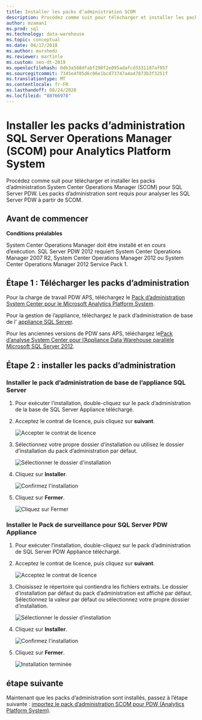 ```yaml
---
title: Installer les packs d’administration SCOM
description: Procédez comme suit pour télécharger et installer les packs d’administration System Center Operations Manager (SCOM) pour SQL Server PDW. Les packs d’administration sont requis pour analyser les SQL Server PDW à partir de SCOM.
author: mzaman1
ms.prod: sql
ms.technology: data-warehouse
ms.topic: conceptual
ms.date: 04/17/2018
ms.author: murshedz
ms.reviewer: martinle
ms.custom: seo-dt-2019
ms.openlocfilehash: 0db3a588dfabf290f2e095adafcd3331187af957
ms.sourcegitcommit: 7345e4f05d6c06e1bcd73747a4a47873b3f3251f
ms.translationtype: MT
ms.contentlocale: fr-FR
ms.lasthandoff: 08/24/2020
ms.locfileid: "88766978"
---
```

# <a name="install-sql-server-operations-manager-scom-management-packs-for-analytics-platform-system"></a>Installer les packs d’administration SQL Server Operations Manager (SCOM) pour Analytics Platform System
Procédez comme suit pour télécharger et installer les packs d’administration System Center Operations Manager (SCOM) pour SQL Server PDW. Les packs d’administration sont requis pour analyser les SQL Server PDW à partir de SCOM.  
  
## <a name="before-you-begin"></a><a name="BeforeBegin"></a>Avant de commencer  
**Conditions préalables**  
  
System Center Operations Manager doit être installé et en cours d’exécution. SQL Server PDW 2012 requiert System Center Operations Manager 2007 R2, System Center Operations Manager 2012 ou System Center Operations Manager 2012 Service Pack 1.  
  
## <a name="step-1-download-the-management-packs"></a><a name="Step1"></a>Étape 1 : Télécharger les packs d’administration  
Pour la charge de travail PDW APS, téléchargez le [Pack d’administration System Center pour le Microsoft Analytics Platform System](https://go.microsoft.com/fwlink/?LinkId=396857).  
  
Pour la gestion de l’appliance, téléchargez le pack d’administration de base de l' [appliance SQL Server](/previous-versions/system-center/packs/gg602398(v=technet.10)).  
  
Pour les anciennes versions de PDW sans APS, téléchargez le[Pack d’analyse System Center pour l’Appliance Data Warehouse parallèle Microsoft SQL Server 2012](https://go.microsoft.com/fwlink/p/?LinkId=282661).  
  
<!-- MISSING LINKS - For the HDInsight workload, download the [System Center Management Pack for HDInsight](https://go.microsoft.com/fwlink/?LinkId=390208).  -->
  
## <a name="step-2-install-the-management-packs"></a><a name="Step2"></a>Étape 2 : installer les packs d’administration  
  
### <a name="install-the-sql-server-appliance-base-management-pack"></a>Installer le pack d’administration de base de l’appliance SQL Server  
  
1.  Pour exécuter l’installation, double-cliquez sur le pack d’administration de la base de SQL Server Appliance téléchargé.  
  
2.  Acceptez le contrat de licence, puis cliquez sur **suivant**.  
  
    ![Accepter le contrat de licence](./media/install-the-scom-management-packs/SCOM_licnse_agrmt.png "SCOM_licnse_agrmt")  
  
3.  Sélectionnez votre propre dossier d’installation ou utilisez le dossier d’installation du pack d’administration par défaut.  
  
    ![Sélectionner le dossier d'installation](./media/install-the-scom-management-packs/SCOM_licnse_agrmt2.png "SCOM_licnse_agrmt2")  
  
4.  Cliquez sur **Installer**.  
  
    ![Confirmez l'installation](./media/install-the-scom-management-packs/SCOM_licnse_agrmt3.png "SCOM_licnse_agrmt3")  
  
5.  Cliquez sur **Fermer**.  
  
    ![Cliquez sur Fermer](./media/install-the-scom-management-packs/SCOM_licnse_agrmt4.png "SCOM_licnse_agrmt4")  
  
### <a name="install-the-monitoring-pack-for-sql-server-pdw-appliance"></a>Installer le Pack de surveillance pour SQL Server PDW Appliance  
  
1.  Pour exécuter l’installation, double-cliquez sur le pack d’administration de SQL Server PDW Appliance téléchargé.  
  
2.  Acceptez le contrat de licence, puis cliquez sur **suivant**.  
  
    ![Acceptez le contrat de licence](./media/install-the-scom-management-packs/SCOM_licnse_agmtB.png "SCOM_licnse_agmtB")  
  
3.  Choisissez le répertoire qui contiendra les fichiers extraits. Le dossier d’installation par défaut du pack d’administration est affiché par défaut. Sélectionnez la valeur par défaut ou sélectionnez votre propre dossier d’installation.  
  
    ![Sélectionner le dossier d’installation](./media/install-the-scom-management-packs/SCOM_licnse_agmtB1.png "SCOM_licnse_agmtB1")  
  
4.  Cliquez sur **Installer**.  
  
    ![Confirmez l'installation](./media/install-the-scom-management-packs/SCOM_licnse_agmtB2.png "SCOM_licnse_agmtB2")  
  
5.  Cliquez sur **Fermer**.  
  
    ![Installation terminée](./media/install-the-scom-management-packs/SCOM_licnse_agmtB3.png "SCOM_licnse_agmtB3")  
  
## <a name="next-step"></a>étape suivante  
Maintenant que les packs d’administration sont installés, passez à l’étape suivante : [importez le pack d’administration SCOM pour PDW &#40;Analytics Platform System&#41;](import-the-scom-management-pack-for-pdw.md).  
  
<!-- MISSING LINKS ## See Also  
[Common Metadata Query Examples &#40;SQL Server PDW&#41;](../sqlpdw/common-metadata-query-examples-sql-server-pdw.md)  -->  
